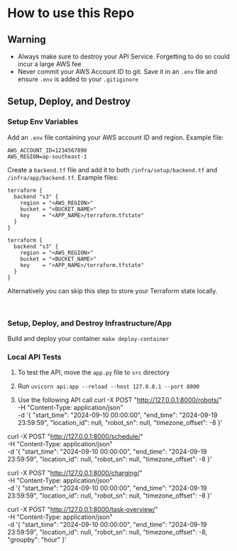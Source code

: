 # How to use this Repo
## Warning
- Always make sure to destroy your API Service. Forgetting to do so could incur a large AWS fee
- Never commit your AWS Account ID to git. Save it in an `.env` file and ensure `.env` is added to your `.gitiginore`

## Setup, Deploy, and Destroy

### Setup Env Variables
Add an `.env` file containing your AWS account ID and region. Example file:
```
AWS_ACCOUNT_ID=1234567890
AWS_REGION=ap-southeast-1
```

Create a `backend.tf` file and add it to both `/infra/setup/backend.tf` and `/infra/app/backend.tf`. Example files:
```
terraform {
  backend "s3" {
    region = "<AWS_REGION>"
    bucket = "<BUCKET_NAME>"
    key    = "<APP_NAME>/terraform.tfstate"
  }
}
```
```
terraform {
  backend "s3" {
    region = "<AWS_REGION>"
    bucket = "<BUCKET_NAME>"
    key    = "<APP_NAME>/terraform.tfstate"
  }
}
```
Alternatively you can skip this step to store your Terraform state locally.

<br>

### Setup, Deploy, and Destroy Infrastructure/App
Build and deploy your container
    ```
    make deploy-container
    ```

### Local API Tests
1. To test the API, move the `app.py` file to `src` directory
2. Run `uvicorn api:app --reload --host 127.0.0.1 --port 8000`

3. Use the following API call
curl -X POST "http://127.0.0.1:8000/robots/" \
  -H "Content-Type: application/json" \
  -d '{
    "start_time": "2024-09-10 00:00:00",
    "end_time": "2024-09-19 23:59:59",
    "location_id": null,
    "robot_sn": null,
    "timezone_offset": -8
  }'

  curl -X POST "http://127.0.0.1:8000/schedule/" \
  -H "Content-Type: application/json" \
  -d '{
    "start_time": "2024-09-10 00:00:00",
    "end_time": "2024-09-19 23:59:59",
    "location_id": null,
    "robot_sn": null,
    "timezone_offset": -8
  }'

  curl -X POST "http://127.0.0.1:8000/charging/" \
  -H "Content-Type: application/json" \
  -d '{
    "start_time": "2024-09-10 00:00:00",
    "end_time": "2024-09-19 23:59:59",
    "location_id": null,
    "robot_sn": null,
    "timezone_offset": -8
  }'

  curl -X POST "http://127.0.0.1:8000/task-overview/" \
  -H "Content-Type: application/json" \
  -d '{
    "start_time": "2024-09-10 00:00:00",
    "end_time": "2024-09-19 23:59:59",
    "location_id": null,
    "robot_sn": null,
    "timezone_offset": -8,
    "groupby": "hour"
  }'